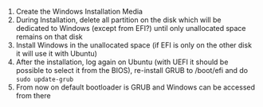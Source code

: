 1. Create the Windows Installation Media
2. During Installation, delete all partition on the disk which will be dedicated to Windows (except from EFI?) until only unallocated space remains on that disk
3. Install Windows in the unallocated space (if EFI is only on the other disk it will use it with Ubuntu)
4. After the installation, log again on Ubuntu (with UEFI it should be possible to select it from the BIOS), re-install GRUB to /boot/efi and do ```sudo update-grub```
5. From now on default bootloader is GRUB and Windows can be accessed from there
